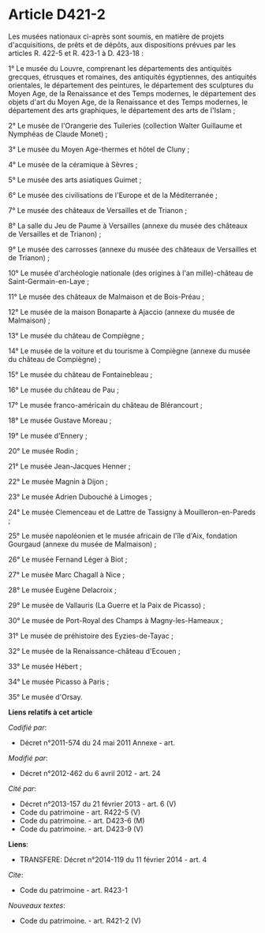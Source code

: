 # Article D421-2

Les musées nationaux ci-après sont soumis, en matière de projets d'acquisitions, de prêts et de dépôts, aux dispositions
prévues par les articles R. 422-5 et R. 423-1 à D. 423-18 : 

1° Le musée du Louvre, comprenant les départements des antiquités grecques, étrusques et romaines, des antiquités
égyptiennes, des antiquités orientales, le département des peintures, le département des sculptures du Moyen Age, de la
Renaissance et des Temps modernes, le département des objets d'art du Moyen Age, de la Renaissance et des Temps modernes, le
département des arts graphiques, le département des arts de l'Islam ; 

2° Le musée de l'Orangerie des Tuileries (collection Walter Guillaume et Nymphéas de Claude Monet) ; 

3° Le musée du Moyen Age-thermes et hôtel de Cluny ; 

4° Le musée de la céramique à Sèvres ; 

5° Le musée des arts asiatiques Guimet ; 

6° Le musée des civilisations de l'Europe et de la Méditerranée ; 

7° Le musée des châteaux de Versailles et de Trianon ; 

8° La salle du Jeu de Paume à Versailles (annexe du musée des châteaux de Versailles et de Trianon) ; 

9° Le musée des carrosses (annexe du musée des châteaux de Versailles et de Trianon) ; 

10° Le musée d'archéologie nationale (des origines à l'an mille)-château de Saint-Germain-en-Laye ; 

11° Le musée des châteaux de Malmaison et de Bois-Préau ; 

12° Le musée de la maison Bonaparte à Ajaccio (annexe du musée de Malmaison) ; 

13° Le musée du château de Compiègne ; 

14° Le musée de la voiture et du tourisme à Compiègne (annexe du musée du château de Compiègne) ; 

15° Le musée du château de Fontainebleau ; 

16° Le musée du château de Pau ; 

17° Le musée franco-américain du château de Blérancourt ; 

18° Le musée Gustave Moreau ; 

19° Le musée d'Ennery ; 

20° Le musée Rodin ; 

21° Le musée Jean-Jacques Henner ; 

22° Le musée Magnin à Dijon ; 

23° Le musée Adrien Dubouché à Limoges ; 

24° Le musée Clemenceau et de Lattre de Tassigny à Mouilleron-en-Pareds ; 

25° Le musée napoléonien et le musée africain de l'île d'Aix, fondation Gourgaud (annexe du musée de Malmaison) ; 

26° Le musée Fernand Léger à Biot ; 

27° Le musée Marc Chagall à Nice ; 

28° Le musée Eugène Delacroix ; 

29° Le musée de Vallauris (La Guerre et la Paix de Picasso) ; 

30° Le musée de Port-Royal des Champs à Magny-les-Hameaux ; 

31° Le musée de préhistoire des Eyzies-de-Tayac ; 

32° Le musée de la Renaissance-château d'Ecouen ; 

33° Le musée Hébert ; 

34° Le musée Picasso à Paris ; 

35° Le musée d'Orsay.

**Liens relatifs à cet article**

_Codifié par_:

  - Décret n°2011-574 du 24 mai 2011 Annexe - art.

_Modifié par_:

  - Décret n°2012-462 du 6 avril 2012 - art. 24

_Cité par_:

  - Décret n°2013-157  du 21 février 2013 - art. 6 (V)
  - Code du patrimoine - art. R422-5 (V)
  - Code du patrimoine. - art. D423-6 (M)
  - Code du patrimoine. - art. D423-9 (V)

**Liens**:

  - TRANSFERE: Décret n°2014-119 du 11 février 2014 - art. 4

_Cite_:

  - Code du patrimoine - art. R423-1

_Nouveaux textes_:

  - Code du patrimoine. - art. R421-2 (V)
